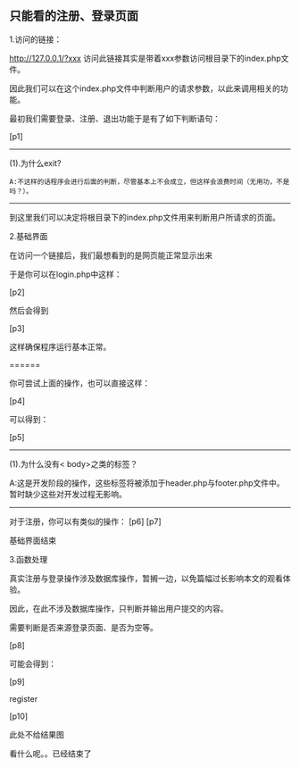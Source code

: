 ## 只能看的注册、登录页面

1.访问的链接：

http://127.0.0.1/?xxx 访问此链接其实是带着xxx参数访问根目录下的index.php文件。

因此我们可以在这个index.php文件中判断用户的请求参数，以此来调用相关的功能。

最初我们需要登录、注册、退出功能于是有了如下判断语句：

[p1]

----
(1).为什么exit?
    
    A:不这样的话程序会进行后面的判断，尽管基本上不会成立，但这样会浪费时间（无用功，不是吗？）。

----

到这里我们可以决定将根目录下的index.php文件用来判断用户所请求的页面。

2.基础界面

在访问一个链接后，我们最想看到的是网页能正常显示出来

于是你可以在login.php中这样：

[p2]

然后会得到

[p3]

这样确保程序运行基本正常。

======

你可尝试上面的操作，也可以直接这样：

[p4]

可以得到：

[p5]

----
(1).为什么没有< body>之类的标签？

A:这是开发阶段的操作，这些标签将被添加于header.php与footer.php文件中。暂时缺少这些对开发过程无影响。

---
对于注册，你可以有类似的操作：
[p6]
[p7]

基础界面结束

3.函数处理

真实注册与登录操作涉及数据库操作，暂搁一边，以免篇幅过长影响本文的观看体验。

因此，在此不涉及数据库操作，只判断并输出用户提交的内容。

需要判断是否来源登录页面、是否为空等。

[p8]

可能会得到：

[p9]

register

[p10]

此处不给结果图

看什么呢。。已经结束了